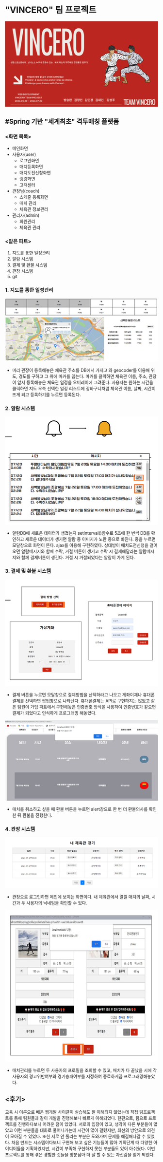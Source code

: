 # "VINCERO" 팀 프로젝트
![img.png](img/title.png)
## #Spring 기반 "세계최초" 격투매칭 플랫폼
### <화면 목록>
* 메인화면
* 사용자(user)
  * 로그인화면
  * 매치등록화면
  * 매치도전신청화면
  * 랭킹화면
  * 고객센터
* 관장님(coach)    
  * 스케줄 등록화면
  * 매치 관리
  * 체육관 정보관리
* 관리자(admin)
  * 회원관리
  * 체육관 관리

### <맡은 파트>
1. 지도를 통한 일정관리
2. 알람 시스템
3. 결제 및 환불 시스템
4. 관장 시스템
5. git

### 1. 지도를 통한 일정관리
![img.png](img/지도.png)
* 미리 관장이 등록해놓은 체육관 주소를 DB에서 가지고 와 geocoder를 이용해 위도, 경도를 구하고 그 위에 마커를 꼽는다.
마커를 클릭하면 체육관 이름, 주소, 관장이 앞서 등록해놓은 체육관 일정을 오버레이에 그려준다.
사용자는 원하는 시간을 클릭하면 지도 우측 선택한 일정 리스트에 장바구니처럼 체육관 이름, 날짜, 시간이 뜨게 되고 등록하기를 누르면 등록된다.

### 2. 알람 시스템
![img.png](img/알람.png)
* 알람DB에 새로운 데이터가 생겼는지 setInterval()함수로 5초에 한 번씩 DB를 확인하고 새로운 데이터가 생기면 알람 종 이미지가 노란 종으로 바뀐다.
종을 누르면 모달창으로 화면이 뜬다. ajax를 이용해 구현하였다.
상대방이 매치도전신청을 걸어오면 알람메시지와 함께 수락, 거절 버튼이 생기고
수락 시 결제해달라는 알람메시지와 함께 결제버튼이 생긴다.
거절 시 거절되었다는 알람이 가게 된다.

### 3. 결제 및 환불 시스템
![img.png](img/결제.png)
* 결제 버튼을 누르면 모달창으로 결제방법을 선택하라고 나오고
계좌이체나 휴대폰결제를 선택하면 팝업창으로 나타난다.
휴대폰결제는 API로 구현하지는 않았고 같은 팀원이 가입 파트에서 구현해놓은 인증번호 방식을 사용하여
인증번호가 같으면 결제가 되었다고 인식하게 프로그래밍 해놓았다.

![img.png](img/환불.png)
* 매치를 취소하고 싶을 때 환불 버튼을 누르면 alert창으로 한 번 더 환불의사를 확인한 뒤 환불을 진행한다.

### 4. 관장 시스템
![img.png](img/관장.png)
* 관장으로 로그인하면 메인에 보이는 화면이다.
내 체육관에서 열릴 매치의 날짜, 시간과 두 사용자의 닉네임을 확인할 수 있다.


![img.png](img/매치관리.png)
* 매치관리를 누르면 두 사용자의 프로필을 조회할 수 있고, 매치가 다 끝났을 시에
각 사용자의 경고위반여부와 경기승패여부를 지정하여 종료하게끔 프로그래밍해놓았다.

## <후기>
교육 시 이론으로 배운 웹개발 사이클이 실습해도 잘 이해되지 않았는데 
직접 팀프로젝트를 통해 팀원들과 같이 개발을 진행해보니 빠르게 이해되었다.
한편으로, 팀으로 프로젝트를 진행하다보니 어려운 점이 있었다.
서로의 입장이 있고, 생각이 다른 부분들이 많았고 이런 부분들을 대화로 풀어나가는데 시간이 많이 걸렸지만, 최선의 방안으로 의견이 모아질 수 있었다. 
또한 서로 안 풀리는 부분은 도와가며 문제를 해결해나갈 수 있었다.
처음 만드는 시스템이다보니 구현해 보고 싶은 기능들이 많아 기획단계 때 다양한 아이디어들을 기획하였지만, 시간이 부족해 구현하지 못한 부분들도 있어 아쉬웠다.
이번 프로젝트를 통해 겪은 경험한 것들을 양분삼아 더 잘 할 수 있는 자신감을 얻게 되었다.